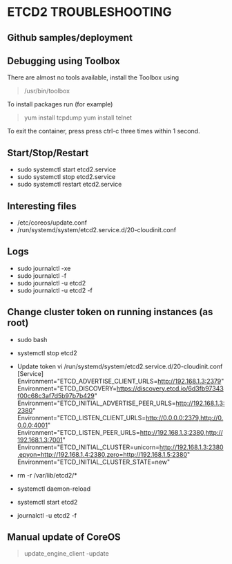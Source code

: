 #  ETCD2 TROUBLESHOOTING

## Github samples/deployment


## Debugging using Toolbox

There are almost no tools available, install the Toolbox using 
> /usr/bin/toolbox

To install packages run (for example)
> yum install tcpdump
> yum install telnet

To exit the container, press press ctrl-c three times within 1 second.



## Start/Stop/Restart
* sudo systemctl start etcd2.service
* sudo systemctl stop etcd2.service
* sudo systemctl restart etcd2.service

## Interesting files
* /etc/coreos/update.conf
* /run/systemd/system/etcd2.service.d/20-cloudinit.conf

## Logs
* sudo journalctl -xe
* sudo journalctl -f
* sudo journalctl -u etcd2
* sudo journalctl -u etcd2 -f


## Change cluster token on running instances (as root)
* sudo bash
* systemctl stop etcd2
* Update token
      vi /run/systemd/system/etcd2.service.d/20-cloudinit.conf
      [Service]
      Environment="ETCD_ADVERTISE_CLIENT_URLS=http://192.168.1.3:2379"
      Environment="ETCD_DISCOVERY=https://discovery.etcd.io/6d3fb97343f00c68c3af7d5b97b7b429"
      Environment="ETCD_INITIAL_ADVERTISE_PEER_URLS=http://192.168.1.3:2380"
      Environment="ETCD_LISTEN_CLIENT_URLS=http://0.0.0.0:2379,http://0.0.0.0:4001"
      Environment="ETCD_LISTEN_PEER_URLS=http://192.168.1.3:2380,http://192.168.1.3:7001"
      Environment="ETCD_INITIAL_CLUSTER=unicorn=http://192.168.1.3:2380,epyon=http://192.168.1.4:2380,zero=http://192.168.1.5:2380"
      Environment="ETCD_INITIAL_CLUSTER_STATE=new"

*  rm -r /var/lib/etcd2/*
* systemctl daemon-reload
* systemctl start etcd2
* journalctl -u etcd2 -f

## Manual update of CoreOS
> update_engine_client -update
